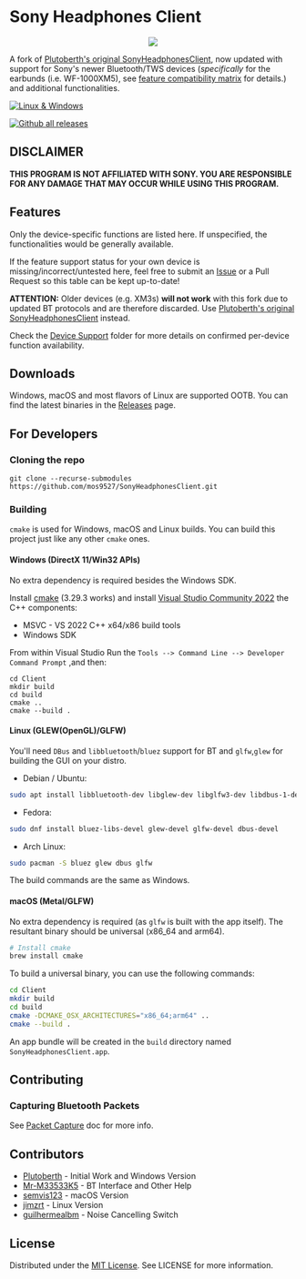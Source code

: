 # Sony Headphones Client

<center><img src="https://github.com/user-attachments/assets/0c593a3f-148b-4a4d-8a60-e3483ca404bd"/></center>

A fork of [Plutoberth's original SonyHeadphonesClient](https://github.com/Plutoberth/SonyHeadphonesClient), now updated with support for Sony's newer Bluetooth/TWS devices (*specifically* for the earbunds (i.e. WF-1000XM5), see [feature compatibility matrix](#features) for details.) and additional functionalities.

[![Linux & Windows](https://github.com/mos9527/sonyheadphonesclient/actions/workflows/cmake.yml/badge.svg)](https://github.com/mos9527/SonyHeadphonesClient/actions/workflows/cmake.yml)

[![Github all releases](https://img.shields.io/github/downloads/mos9527/SonyHeadphonesClient/total.svg)](https://GitHub.com/mos9527/SonyHeadphonesClient/releases/)

## DISCLAIMER

**THIS PROGRAM IS NOT AFFILIATED WITH SONY. YOU ARE RESPONSIBLE FOR ANY DAMAGE THAT MAY OCCUR WHILE USING THIS PROGRAM.**

## Features

Only the device-specific functions are listed here. If unspecified, the functionalities would be generally available.

If the feature support status for your own device is missing/incorrect/untested here, feel free to submit an [Issue](https://github.com/mos9527/SonyHeadphonesClient/issues/new) or a Pull Request so this table can be kept up-to-date!

**ATTENTION:** Older devices (e.g. XM3s) **will not work** with this fork due to updated BT protocols and are therefore discarded. Use [Plutoberth's original SonyHeadphonesClient](https://github.com/Plutoberth/SonyHeadphonesClient) instead.

Check the [Device Support](docs/device-support/) folder for more details on confirmed per-device function availability.

## Downloads

Windows, macOS and most flavors of Linux are supported OOTB. You can find the latest binaries in the [Releases](https://github.com/mos9527/SonyHeadphonesClient/releases) page.


## For Developers
### Cloning the repo
```git clone --recurse-submodules https://github.com/mos9527/SonyHeadphonesClient.git```

### Building
`cmake` is used for Windows, macOS and Linux builds. You can build this project just like any other `cmake` ones. 

#### Windows (DirectX 11/Win32 APIs)
No extra dependency is required besides the Windows SDK.

Install [cmake](https://cmake.org/download/) (3.29.3 works) and install [Visual Studio Community 2022](https://visualstudio.microsoft.com/vs/) the C++ components:
* MSVC - VS 2022 C++ x64/x86 build tools
* Windows SDK

From within Visual Studio Run the `Tools --> Command Line --> Developer Command Prompt` ,and then:
```
cd Client
mkdir build
cd build
cmake ..
cmake --build .
```

#### Linux (GLEW(OpenGL)/GLFW)

You'll need `DBus` and `libbluetooth`/`bluez` support for BT and `glfw`,`glew` for building the GUI on your distro.

- Debian / Ubuntu:

```bash
sudo apt install libbluetooth-dev libglew-dev libglfw3-dev libdbus-1-dev
```

- Fedora:

```bash
sudo dnf install bluez-libs-devel glew-devel glfw-devel dbus-devel
```

- Arch Linux:

```bash
sudo pacman -S bluez glew dbus glfw
```
The build commands are the same as Windows.

#### macOS (Metal/GLFW)

No extra dependency is required (as `glfw` is built with the app itself). The resultant binary should be universal (x86_64 and arm64).
```bash
# Install cmake
brew install cmake
```
To build a universal binary, you can use the following commands:
```bash
cd Client
mkdir build
cd build
cmake -DCMAKE_OSX_ARCHITECTURES="x86_64;arm64" ..
cmake --build .
```
An app bundle will be created in the `build` directory named `SonyHeadphonesClient.app`.

## Contributing
### Capturing Bluetooth Packets
See [Packet Capture](docs/packet-capture.md) doc for more info.

## Contributors

* [Plutoberth](https://github.com/Plutoberth) - Initial Work and Windows Version
* [Mr-M33533K5](https://github.com/Mr-M33533K5) - BT Interface and Other Help
* [semvis123](https://github.com/semvis123) - macOS Version
* [jimzrt](https://github.com/jimzrt) - Linux Version
* [guilhermealbm](https://github.com/guilhermealbm) - Noise Cancelling Switch

## License

Distributed under the [MIT License](https://github.com/Plutoberth/SonyHeadphonesClient/blob/master/LICENSE). See LICENSE for more information.
